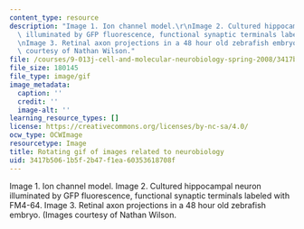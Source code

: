 ```yaml
---
content_type: resource
description: "Image 1. Ion channel model.\r\nImage 2. Cultured hippocampal neuron\
  \ illuminated by GFP fluorescence, functional synaptic terminals labeled with FM4-64.\r\
  \nImage 3. Retinal axon projections in a 48 hour old zebrafish embryo.\r\n(Images\
  \ courtesy of Nathan Wilson."
file: /courses/9-013j-cell-and-molecular-neurobiology-spring-2008/3417b5061b5f2b47f1ea60353618708f_chp_9013.gif
file_size: 180145
file_type: image/gif
image_metadata:
  caption: ''
  credit: ''
  image-alt: ''
learning_resource_types: []
license: https://creativecommons.org/licenses/by-nc-sa/4.0/
ocw_type: OCWImage
resourcetype: Image
title: Rotating gif of images related to neurobiology
uid: 3417b506-1b5f-2b47-f1ea-60353618708f
---
```

Image 1. Ion channel model.
Image 2. Cultured hippocampal neuron illuminated by GFP fluorescence, functional synaptic terminals labeled with FM4-64.
Image 3. Retinal axon projections in a 48 hour old zebrafish embryo.
(Images courtesy of Nathan Wilson.